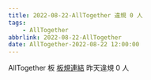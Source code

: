 ```yaml
---
title: 2022-08-22-AllTogether 違規 0 人
tags:
    - AllTogether
abbrlink: 2022-08-22-AllTogether
date: AllTogether-2022-08-22 12:00:00
---
```

AllTogether 板 [板規連結](https://www.ptt.cc/bbs/AllTogether/M.1643211430.A.5FB.html)
昨天違規 0 人
